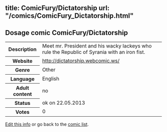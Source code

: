 title: ComicFury/Dictatorship
url: "/comics/ComicFury_Dictatorship.html"
---
Dosage comic ComicFury/Dictatorship
-----------------------------------------

<p id="msg"></p>
<script type="text/javascript">
if (window.location.search === '?edit_info_mail=sent_ok') {
  var elem = document.getElementById("msg");
  elem.innerHTML = 'Edited information sucessfully sent for review, which is usually done daily. Thanks!';
  elem.className = 'ok';
}
</script>
<table class="comicinfo">
<tr>
<th>Description</th><td>Meet mr. President and his wacky lackeys who rule the Republic of Syrania with an iron fist.</td>
</tr>
<tr>
<th>Website</th><td><a href="http://dictatorship.webcomic.ws/">http://dictatorship.webcomic.ws/</a></td>
</tr>
<tr>
<th>Genre</th><td>Other</td>
</tr>
<tr>
<th>Language</th><td>English</td>
</tr>
<tr>
<th>Adult content</th><td>no</td>
</tr>
<tr>
<th>Status</th><td>ok on 22.05.2013</td>
</tr>
<tr>
<th>Votes</th><td>0</td>
</tr>
</table>

[Edit this info](ComicFury_Dictatorship_edit.html) or go back to the [comic list](../comic-index.html).
